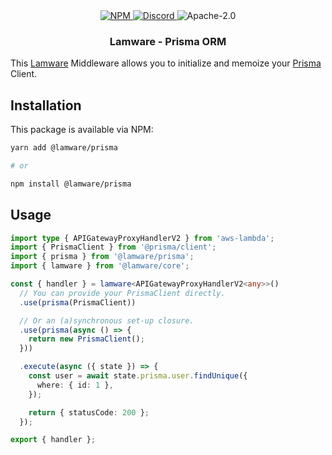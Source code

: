 <div align="center">
  <a href="https://www.npmjs.com/package/@lamware/prisma" target="_blank">
    <img src="https://img.shields.io/npm/v/@lamware/prisma?style=flat-square" alt="NPM" />
  </a>
  <a href="https://discord.gg/3S6AKZ2GR9" target="_blank">
    <img src="https://img.shields.io/discord/123906549860139008?color=7289DA&label=discord&logo=discord&logoColor=FFFFFF&style=flat-square" alt="Discord" />
  </a>
  <img src="https://img.shields.io/npm/l/@lamware/prisma?style=flat-square" alt="Apache-2.0" />
  <h3>Lamware - Prisma ORM</h3>
</div>

This [Lamware](https://github.com/evilkiwi/lamware) Middleware allows you to initialize and memoize your [Prisma](https://prisma.io) Client.

## Installation

This package is available via NPM:

```bash
yarn add @lamware/prisma

# or

npm install @lamware/prisma
```

## Usage

```typescript
import type { APIGatewayProxyHandlerV2 } from 'aws-lambda';
import { PrismaClient } from '@prisma/client';
import { prisma } from '@lamware/prisma';
import { lamware } from '@lamware/core';

const { handler } = lamware<APIGatewayProxyHandlerV2<any>>()
  // You can provide your PrismaClient directly.
  .use(prisma(PrismaClient))

  // Or an (a)synchronous set-up closure.
  .use(prisma(async () => {
    return new PrismaClient();
  }))

  .execute(async ({ state }) => {
    const user = await state.prisma.user.findUnique({
      where: { id: 1 },
    });

    return { statusCode: 200 };
  });

export { handler };
```
